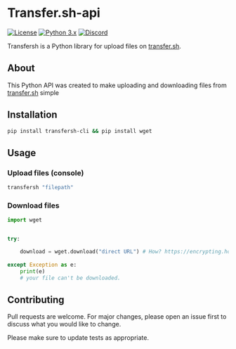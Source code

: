 # Transfer.sh-api
[![License](https://img.shields.io/badge/license-MIT-blue)](https://choosealicense.com/licenses/mit/)
[![Python 3.x](https://img.shields.io/badge/python-3.x-yellow.svg)](https://www.python.org/) 
[![Discord](https://img.shields.io/discord/822183912163639316.svg?logo=Discord&color=%237289DA)](https://discord.gg/dTCXYTYwqq)

Transfersh is a Python library for upload files on [transfer.sh](https://transfer.sh/). 

## About
This Python API was created to make uploading and downloading files from [transfer.sh](https://transfer.sh/) simple

## Installation
```bash
pip install transfersh-cli && pip install wget
```

## Usage
### Upload files (console)
```bash
transfersh "filepath"
```

### Download files
```python
import wget


try:

    download = wget.download("direct URL") # How? https://encrypting.host/uRZkzQnPb8.gif?key=R4WzyRMxLBDjcp
  
except Exception as e:
    print(e)
    # your file can't be downloaded.
```

## Contributing
Pull requests are welcome. For major changes, please open an issue first to discuss what you would like to change.

Please make sure to update tests as appropriate.
